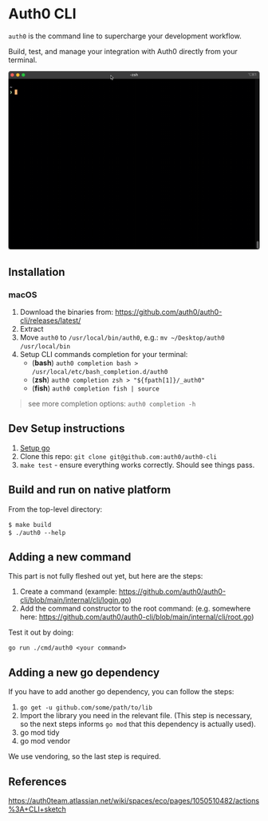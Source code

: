 # Auth0 CLI
`auth0` is the command line to supercharge your
development workflow. 

Build, test, and manage your integration with Auth0 directly from your terminal.

![demo](./demo.gif)


## Installation
### macOS
1. Download the binaries from: https://github.com/auth0/auth0-cli/releases/latest/
1. Extract
1. Move `auth0` to `/usr/local/bin/auth0`, e.g.: `mv ~/Desktop/auth0 /usr/local/bin`
1. Setup CLI commands completion for your terminal:
	-  (**bash**) `auth0 completion bash > /usr/local/etc/bash_completion.d/auth0`
	-  (**zsh**)  `auth0 completion zsh > "${fpath[1]}/_auth0"`
	- (**fish**)  `auth0 completion fish | source`

> see more completion options: `auth0 completion -h`

## Dev Setup instructions

1. [Setup go](https://golang.org/doc/install)
2. Clone this repo: `git clone git@github.com:auth0/auth0-cli`
3. `make test` - ensure everything works correctly. Should see things pass.

## Build and run on native platform

From the top-level directory:
```
$ make build
$ ./auth0 --help
```

## Adding a new command

This part is not fully fleshed out yet, but here are the steps:

1. Create a command (example: https://github.com/auth0/auth0-cli/blob/main/internal/cli/login.go)
2. Add the command constructor to the root command: (e.g. somewhere here: https://github.com/auth0/auth0-cli/blob/main/internal/cli/root.go)

Test it out by doing:

```
go run ./cmd/auth0 <your command>
```

## Adding a new go dependency

If you have to add another go dependency, you can follow the steps:

1. `go get -u github.com/some/path/to/lib`
2. Import the library you need in the relevant file. (This step is necessary, so
   the next steps informs `go mod` that this dependency is actually used).
3. go mod tidy
4. go mod vendor

We use vendoring, so the last step is required.

## References

https://auth0team.atlassian.net/wiki/spaces/eco/pages/1050510482/actions%3A+CLI+sketch
